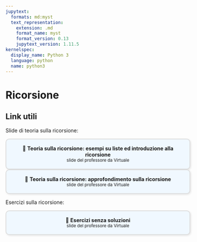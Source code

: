```yaml
---
jupytext:
  formats: md:myst
  text_representation:
    extension: .md
    format_name: myst
    format_version: 0.13
    jupytext_version: 1.11.5
kernelspec:
  display_name: Python 3
  language: python
  name: python3
---
```


# Ricorsione

## Link utili

Slide di teoria sulla ricorsione:

<a href="https://virtuale.unibo.it/mod/resource/view.php?id=1836072" target="_blank" style="text-decoration: none;">
  <div style="border: 2px solid #ddd; padding: 16px; border-radius: 10px; background-color: #f0f8ff; text-align: center; box-shadow: 2px 2px 5px rgba(0,0,0,0.1);">
    📎 <strong>Teoria sulla ricorsione: esempi su liste ed introduzione alla ricorsione</strong><br>
    <small>slide del professore da Virtuale</small>
  </div>
</a>

<a href="https://virtuale.unibo.it/mod/resource/view.php?id=1836075" target="_blank" style="text-decoration: none;">
  <div style="border: 2px solid #ddd; padding: 16px; border-radius: 10px; background-color: #f0f8ff; text-align: center; box-shadow: 2px 2px 5px rgba(0,0,0,0.1);">
    📎 <strong>Teoria sulla ricorsione: approfondimento sulla ricorsione</strong><br>
    <small>slide del professore da Virtuale</small>
  </div>
</a>

Esercizi sulla ricorsione:

<a href="https://virtuale.unibo.it/mod/resource/view.php?id=1836078" target="_blank" style="text-decoration: none;">
  <div style="border: 2px solid #ddd; padding: 16px; border-radius: 10px; background-color: #f0f8ff; text-align: center; box-shadow: 2px 2px 5px rgba(0,0,0,0.1);">
    📎 <strong>Esercizi senza soluzioni</strong><br>
    <small>slide del professore da Virtuale</small>
  </div>
</a>